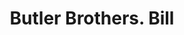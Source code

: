 ---
doi: 10.7916/D84X6KWJ
date_other: '1900'
date_other_textual: 1900-1909
form: printed ephemera
genre:
- Invoices
name:
- Butler Brothers
object_in_context_url: https://biggert.cul.columbia.edu/items/view/ave_biggert_00962
subject_hierarchical_geographic:
- New York, New York, United States
subject_name:
- Butler Brothers
title: Butler Brothers. Bill
sort_title: Butler Brothers. Bill
call_number: ave_biggert_00962
coordinates:
- 40.71277777777778,-74.00583333333333
pid: ave_biggert_00962
identifiers: ave_biggert_00962
thumbnail: https://derivativo-1.library.columbia.edu/iiif/2/ldpd:344331/full/!256,256/0/native.jpg
permalink: "/biggert/ave_biggert_00962/"
layout: iiif-image-page
---